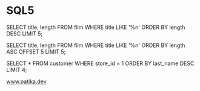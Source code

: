 # SQL5


SELECT title, length FROM film
WHERE title LIKE '%n'
ORDER BY length DESC
LIMIT 5;

SELECT title, length FROM film
WHERE title LIKE '%n'
ORDER BY length ASC
OFFSET 5
LIMIT 5;

SELECT * FROM customer 
WHERE store_id = 1 
ORDER BY last_name DESC
LIMIT 4;


www.patika.dev

